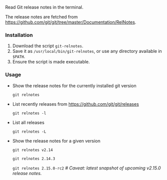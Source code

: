 Read Git release notes in the terminal.

The release notes are fetched from https://github.com/git/git/tree/master/Documentation/RelNotes.

### Installation
1. Download the script `git-relnotes`.
2. Save it as `/usr/local/bin/git-relnotes`, or use any directory available in `$PATH`.
3. Ensure the script is made executable.

### Usage

* Show the release notes for the currently installed git version

	`git relnotes`

* List recently releases from https://github.com/git/git/releases

	`git relnotes -l`

* List all releases

  `git relnotes -L`

* Show the release notes for a given version

	`git relnotes v2.14`

	`git relnotes 2.14.3`

	`git relnotes 2.15.0-rc2`    *# Caveat: latest snapshot of upcoming v2.15.0 release notes.*
